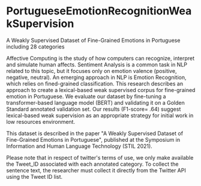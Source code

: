 # PortugueseEmotionRecognitionWeakSupervision
A Weakly Supervised Dataset of Fine-Grained Emotions in Portuguese including 28 categories

Affective Computing is the study of how computers can recognize, interpret and simulate human affects. Sentiment Analysis is a common task in NLP related to this topic, but it focuses only on emotion valence (positive, negative, neutral). An emerging approach in NLP is Emotion Recognition, which relies on fined-grained classification. This research describes an approach to create a lexical-based weak supervised corpus for fine-grained emotion in Portuguese. We evaluate our dataset by fine-tuning a transformer-based language model (BERT) and validating it on a Golden Standard annotated validation set. Our results (F1-score= .64) suggest lexical-based weak supervision as an appropriate strategy for initial work in low resources environment.

This dataset is described in the paper "A Weakly Supervised Dataset of Fine-Grained Emotions in Portuguese", published at the Symposium in Information and Human Language Technology (STIL 2021).

Please note that in respect of twitter's terms of use, we only make available the Tweet_ID associated with each annotated category.
To collect the sentence text, the researcher must collect it directly from the Twitter API using the Tweet ID list.
